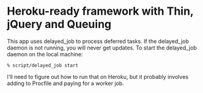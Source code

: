 # Heroku-ready framework with Thin, jQuery and Queuing

This app uses delayed_job to process deferred tasks.  If the
delayed_job daemon is not running, you will never get updates.  To
start the delayed_job daemon on the local machine:

    % script/delayed_job start

I'll need to figure out how to run that on Heroku, but it probably
involves adding to Procfile and paying for a worker job.

